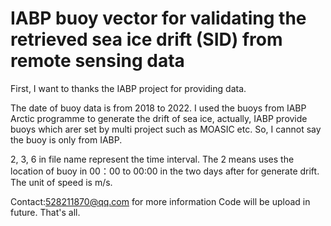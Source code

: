 # IABP buoy vector for validating the retrieved sea ice drift (SID) from remote sensing data
First, I want to thanks the IABP project for providing data.

The date of buoy data is from 2018 to 2022.
I used the buoys from IABP Arctic programme to generate the drift of sea ice, actually, IABP provide buoys which arer set by multi project such as MOASIC etc.
So, I cannot say the buoy is only from IABP.

2, 3, 6 in file name represent the time interval.
The 2 means uses the location of buoy in 00：00  to 00:00 in the two days after for generate drift.
The unit of speed is m/s.

Contact:528211870@qq.com for more information
Code will be upload in future.
That's all.

